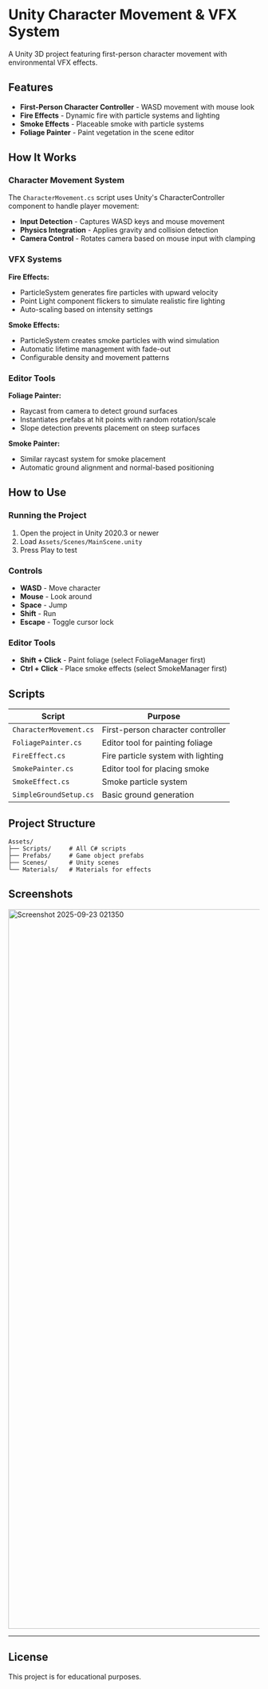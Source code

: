 # Unity Character Movement & VFX System

A Unity 3D project featuring first-person character movement with environmental VFX effects.

## Features

- **First-Person Character Controller** - WASD movement with mouse look
- **Fire Effects** - Dynamic fire with particle systems and lighting
- **Smoke Effects** - Placeable smoke with particle systems
- **Foliage Painter** - Paint vegetation in the scene editor

## How It Works

### Character Movement System
The `CharacterMovement.cs` script uses Unity's CharacterController component to handle player movement:
- **Input Detection** - Captures WASD keys and mouse movement
- **Physics Integration** - Applies gravity and collision detection
- **Camera Control** - Rotates camera based on mouse input with clamping

### VFX Systems
**Fire Effects:**
- ParticleSystem generates fire particles with upward velocity
- Point Light component flickers to simulate realistic fire lighting
- Auto-scaling based on intensity settings

**Smoke Effects:**
- ParticleSystem creates smoke particles with wind simulation
- Automatic lifetime management with fade-out
- Configurable density and movement patterns

### Editor Tools
**Foliage Painter:**
- Raycast from camera to detect ground surfaces
- Instantiates prefabs at hit points with random rotation/scale
- Slope detection prevents placement on steep surfaces

**Smoke Painter:**
- Similar raycast system for smoke placement
- Automatic ground alignment and normal-based positioning

## How to Use

### Running the Project
1. Open the project in Unity 2020.3 or newer
2. Load `Assets/Scenes/MainScene.unity`
3. Press Play to test

### Controls
- **WASD** - Move character
- **Mouse** - Look around
- **Space** - Jump
- **Shift** - Run
- **Escape** - Toggle cursor lock

### Editor Tools
- **Shift + Click** - Paint foliage (select FoliageManager first)
- **Ctrl + Click** - Place smoke effects (select SmokeManager first)

## Scripts

| Script | Purpose |
|--------|---------|
| `CharacterMovement.cs` | First-person character controller |
| `FoliagePainter.cs` | Editor tool for painting foliage |
| `FireEffect.cs` | Fire particle system with lighting |
| `SmokePainter.cs` | Editor tool for placing smoke |
| `SmokeEffect.cs` | Smoke particle system |
| `SimpleGroundSetup.cs` | Basic ground generation |

## Project Structure

```
Assets/
├── Scripts/     # All C# scripts
├── Prefabs/     # Game object prefabs
├── Scenes/      # Unity scenes
└── Materials/   # Materials for effects
```

## Screenshots

<img width="2559" height="1439" alt="Screenshot 2025-09-23 021350" src="https://github.com/user-attachments/assets/4ed69cc2-13ef-4662-bcc4-9e0e2d7aa8b2" />

---

## License

This project is for educational purposes.


